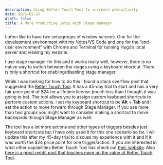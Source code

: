 ```yaml
---
description: Using Better Touch Tool to increase productivity
date: 2025-02-25
draft: false
title: A More Productive Setup with Stage Manager
---
```

I often like to have two sets/groups of window screens. One for the development environment with my Notes/VS Code and one for the “end-user environment” with Chrome and Terminal for running Hugo’s local server and viewing my website.

I use stage manager for this and it works really well, however, there is no native way to switch between the stages using a keyboard shortcut. There is only a shortcut for enabling/disabling stage manager.

While I was looking for how to do this I found a stack overflow post that suggested the [Better Touch Tool](https://folivora.ai/). It has a 45-day trial to start and has a very fair price point of $24 for a lifetime license (much less than I thought it was going to be). The tool allows you to assign custom keyboard shortcuts to perform custom actions. I set my keyboard shortcut to be **Alt** + **Tab** and I set the action to move forward through Stage Manager. If you use more than two groups you might want to consider making a shortcut to move backwards through Stage Manager as well.

The tool has a lot more actions and other types of triggers besides just keyboard shortcuts but I have only used it for this one scenario so far. I will update this after my 45-day trial to discuss my experience with it and if it was worth the $24 price point for one trigger/action. If you are interested in what other capabilities Better Touch Tool has check out [their website](https://folivora.ai/). Also [here is a great reddit post that touches more on the value of Better Touch Tool](https://www.reddit.com/r/MacOS/comments/nke8g6/bettertouchtool_is_one_of_the_most_worthit/).